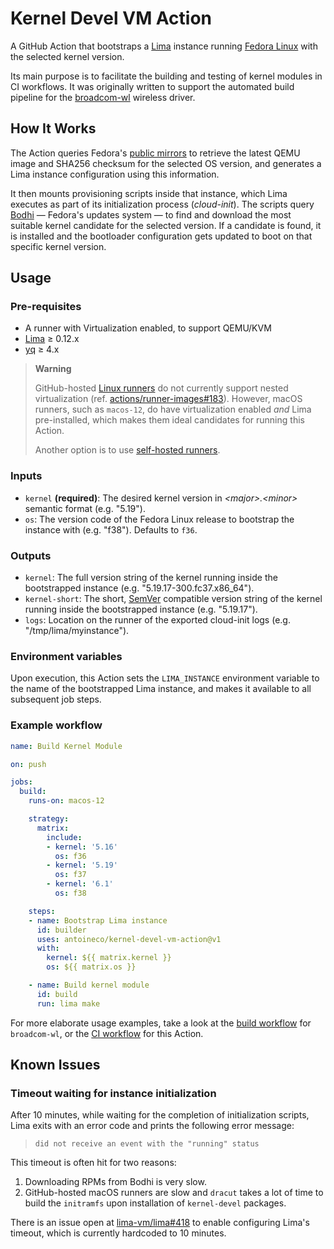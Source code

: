 # Kernel Devel VM Action

A GitHub Action that bootstraps a [Lima][lima] instance running [Fedora
Linux][fedora] with the selected kernel version.

Its main purpose is to facilitate the building and testing of kernel modules in
CI workflows. It was originally written to support the automated build pipeline
for the [broadcom-wl][wl] wireless driver.

## How It Works

The Action queries Fedora's [public mirrors][mirrors] to retrieve the latest
QEMU image and SHA256 checksum for the selected OS version, and generates a
Lima instance configuration using this information.

It then mounts provisioning scripts inside that instance, which Lima executes
as part of its initialization process (_cloud-init_). The scripts query
[Bodhi][bodhi] — Fedora's updates system — to find and download the most
suitable kernel candidate for the selected version. If a candidate is found, it
is installed and the bootloader configuration gets updated to boot on that
specific kernel version.

## Usage

### Pre-requisites

- A runner with Virtualization enabled, to support QEMU/KVM
- [Lima][lima] ≥ 0.12.x
- [yq][yq] ≥ 4.x

> **Warning**
>
> GitHub-hosted [Linux runners][gh-runners] do not currently support nested
> virtualization (ref. [actions/runner-images#183][actions-issue-183]).
> However, macOS runners, such as `macos-12`, do have virtualization enabled
> _and_ Lima pre-installed, which makes them ideal candidates for running this
> Action.
>
> Another option is to use [self-hosted runners][gh-selfhosted].

### Inputs

- `kernel` **(required)**: The desired kernel version in _\<major>.\<minor>_
  semantic format (e.g. "5.19").
- `os`: The version code of the Fedora Linux release to bootstrap the instance
  with (e.g. "f38"). Defaults to `f36`.

### Outputs

- `kernel`: The full version string of the kernel running inside the
  bootstrapped instance (e.g. "5.19.17-300.fc37.x86_64").
- `kernel-short`: The short, [SemVer][semver] compatible version string of the
  kernel running inside the bootstrapped instance (e.g. "5.19.17").
- `logs`: Location on the runner of the exported cloud-init logs (e.g.
  "/tmp/lima/myinstance").

### Environment variables

Upon execution, this Action sets the `LIMA_INSTANCE` environment variable to
the name of the bootstrapped Lima instance, and makes it available to all
subsequent job steps.

### Example workflow

```yaml
name: Build Kernel Module

on: push

jobs:
  build:
    runs-on: macos-12

    strategy:
      matrix:
        include:
        - kernel: '5.16'
          os: f36
        - kernel: '5.19'
          os: f37
        - kernel: '6.1'
          os: f38

    steps:
    - name: Bootstrap Lima instance
      id: builder
      uses: antoineco/kernel-devel-vm-action@v1
      with:
        kernel: ${{ matrix.kernel }}
        os: ${{ matrix.os }}

    - name: Build kernel module
      id: build
      run: lima make
```

For more elaborate usage examples, take a look at the [build workflow][wl-ci]
for `broadcom-wl`, or the [CI workflow][ci] for this Action.

## Known Issues

### Timeout waiting for instance initialization

After 10 minutes, while waiting for the completion of initialization scripts,
Lima exits with an error code and prints the following error message:

> `did not receive an event with the "running" status`

This timeout is often hit for two reasons:

1. Downloading RPMs from Bodhi is very slow.
1. GitHub-hosted macOS runners are slow and `dracut` takes a lot of time to
   build the `initramfs` upon installation of `kernel-devel` packages.

There is an issue open at [lima-vm/lima#418][lima-issue-418] to enable
configuring Lima's timeout, which is currently hardcoded to 10 minutes.

[fedora]: https://getfedora.org
[mirrors]: https://admin.fedoraproject.org/mirrormanager/
[bodhi]: https://bodhi.fedoraproject.org

[lima]: https://github.com/lima-vm/lima#readme
[lima-install]: https://github.com/lima-vm/lima#getting-started

[yq]: https://mikefarah.gitbook.io/yq/

[gh-runners]: https://docs.github.com/en/actions/using-github-hosted-runners/about-github-hosted-runners#supported-runners-and-hardware-resources
[gh-selfhosted]: https://docs.github.com/en/actions/hosting-your-own-runners/about-self-hosted-runners

[semver]: https://semver.org

[wl]: https://github.com/antoineco/broadcom-wl
[wl-ci]: https://github.com/antoineco/broadcom-wl/blob/patch-linux4.7/.github/workflows/ci.yaml

[ci]: .github/workflows/ci.yaml

[actions-issue-183]: https://github.com/actions/runner-images/issues/183#issuecomment-610723516
[lima-issue-418]: https://github.com/lima-vm/lima/issues/418
